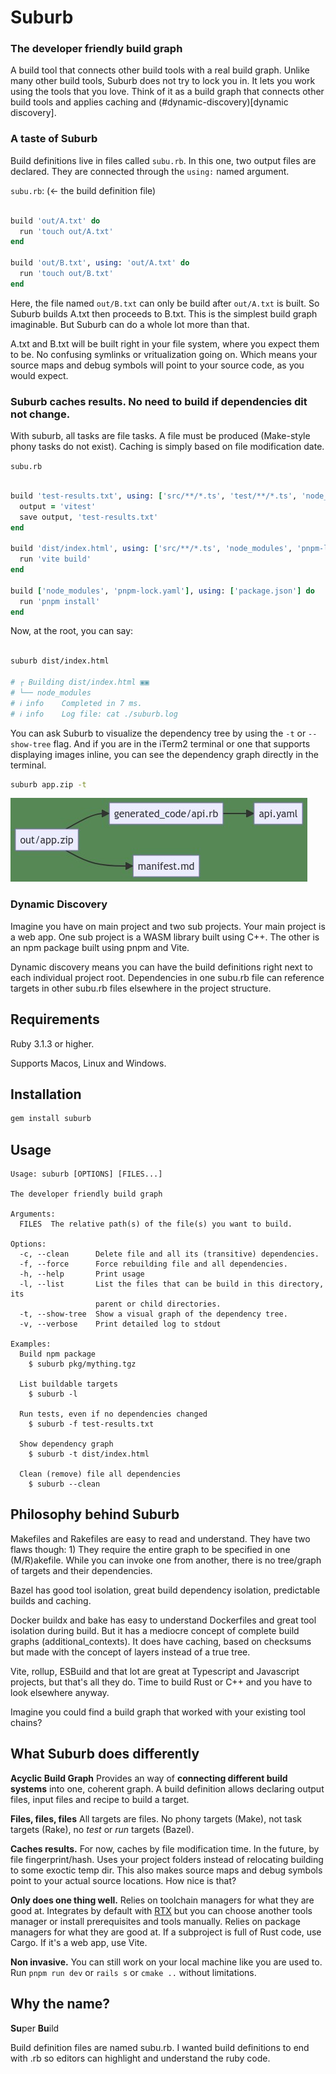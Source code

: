 # Suburb


### The developer friendly build graph

A build tool that connects other build tools with a real build graph.
Unlike many other build tools, Suburb does not try to lock you in. 
It lets you work using the tools that you love.
Think of it as a build graph that connects other build tools and applies caching and (#dynamic-discovery)[dynamic discovery].


### A taste of Suburb

Build definitions live in files called `subu.rb`. In this one, two output files are declared. 
They are connected through the `using:` named argument.


`subu.rb`: (&larr; the build definition file)

```ruby

build 'out/A.txt' do
  run 'touch out/A.txt'
end

build 'out/B.txt', using: 'out/A.txt' do
  run 'touch out/B.txt'
end

```

Here, the file named `out/B.txt` can only be build after `out/A.txt` is built. So Suburb builds A.txt then proceeds to B.txt.
This is the simplest build graph imaginable. But Suburb can do a whole lot more than that.

A.txt and B.txt will be built right in your file system, where you expect them to be. No confusing symlinks or vritualization going on. Which means your source maps and debug symbols will point to your source code, as you would expect.


### Suburb caches results. No need to build if dependencies dit not change.

With suburb, all tasks are file tasks. A file must be produced (Make-style phony tasks do not exist). Caching is 
simply based on file modification date.

`subu.rb`

```ruby

build 'test-results.txt', using: ['src/**/*.ts', 'test/**/*.ts', 'node_modules', 'pnpm-lock.yaml'] do 
  output = 'vitest'
  save output, 'test-results.txt'
end

build 'dist/index.html', using: ['src/**/*.ts', 'node_modules', 'pnpm-lock.yaml'] do
  run 'vite build'
end

build ['node_modules', 'pnpm-lock.yaml'], using: ['package.json'] do
  run 'pnpm install'
end

```

Now, at the root, you can say:

```bash

suburb dist/index.html

# ┌ Building dist/index.html ▣▣
# └── node_modules
# ℹ info    Completed in 7 ms.
# ℹ info    Log file: cat ./suburb.log

```

You can ask Suburb to visualize the dependency tree by using the `-t` or `--show-tree` flag. 
And if you are in the iTerm2 terminal or one that supports displaying images inline, you can see the dependency graph directly in the terminal.

```bash
suburb app.zip -t
```
![dependencies](scenarios/readme-example/deps.jpeg)


### Dynamic Discovery

Imagine you have on main project and two sub projects. Your main project is a web app. One sub project is a WASM library built using C++. The other is an npm package built using pnpm and Vite.

Dynamic discovery means you can have the build definitions right next to each individual project root. Dependencies in one subu.rb file can reference targets in other subu.rb files elsewhere in the project structure. 


## Requirements

Ruby 3.1.3 or higher.

Supports Macos, Linux and Windows.

## Installation

```bash
gem install suburb
```

## Usage

```
Usage: suburb [OPTIONS] [FILES...]

The developer friendly build graph

Arguments:
  FILES  The relative path(s) of the file(s) you want to build.

Options:
  -c, --clean      Delete file and all its (transitive) dependencies.
  -f, --force      Force rebuilding file and all dependencies.
  -h, --help       Print usage
  -l, --list       List the files that can be build in this directory, its
                   parent or child directories.
  -t, --show-tree  Show a visual graph of the dependency tree.
  -v, --verbose    Print detailed log to stdout

Examples:
  Build npm package
    $ suburb pkg/mything.tgz

  List buildable targets
    $ suburb -l

  Run tests, even if no dependencies changed
    $ suburb -f test-results.txt

  Show dependency graph
    $ suburb -t dist/index.html

  Clean (remove) file all dependencies
    $ suburb --clean
```

## Philosophy behind Suburb

Makefiles and Rakefiles are easy to read and understand. 
They have two flaws though: 1) They require the entire graph to be specified in one (M/R)akefile. While you can invoke one from another, there is no tree/graph of targets and their dependencies.

Bazel has good tool isolation, great build dependency isolation, predictable builds and caching.

Docker buildx and bake has easy to understand Dockerfiles and great tool isolation during build. But it has a mediocre concept of complete build graphs (additional_contexts). It does have caching, based on checksums but made with the concept of layers instead of a true tree. 

Vite, rollup, ESBuild and that lot are great at Typescript and Javascript projects, but that's all they do. Time to build Rust or C++ and you have to look elsewhere anyway.

Imagine you could find a build graph that worked with your existing tool chains?



## What Suburb does differently

**Acyclic Build Graph**
Provides an way of **connecting different build systems** into one, coherent graph.
A build definition allows declaring output files, input files and recipe to build a target. 

**Files, files, files**
All targets are files. No phony targets (Make), not task targets (Rake), no _test_ or _run_ targets (Bazel).

**Caches results.** 
For now, caches by file modification time. In the future, by file fingerprint/hash.
Uses your project folders instead of relocating building to some exoctic temp dir. This also makes source maps and debug symbols point to your actual source locations. How nice is that? 

**Only does one thing well.** 
Relies on toolchain managers for what they are good at. Integrates by default with [RTX]() but you can choose another tools manager or install prerequisites and tools manually. 
Relies on package managers for what they are good at. If a subproject is full of Rust code, use Cargo. If it's a web app, use Vite.

**Non invasive.** 
You can still work on your local machine like you are used to. Run `pnpm run dev` or `rails s` or `cmake ..` without limitations.



## Why the name?

**Su**per **Bu**ild 

Build definition files are named subu.rb. I wanted build definitions to end with .rb so editors can highlight and understand the ruby code.

